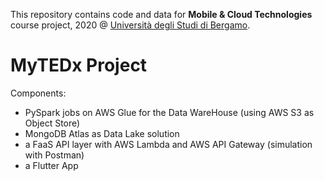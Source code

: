 This repository contains code and data for **Mobile & Cloud Technologies** course project, 2020 @ [Università degli Studi di Bergamo](https://en.unibg.it/).


# MyTEDx Project

Components:
- PySpark jobs on AWS Glue for the Data WareHouse (using AWS S3 as Object Store)
- MongoDB Atlas as Data Lake solution
- a FaaS API layer with AWS Lambda and AWS API Gateway (simulation with Postman)
- a Flutter App
